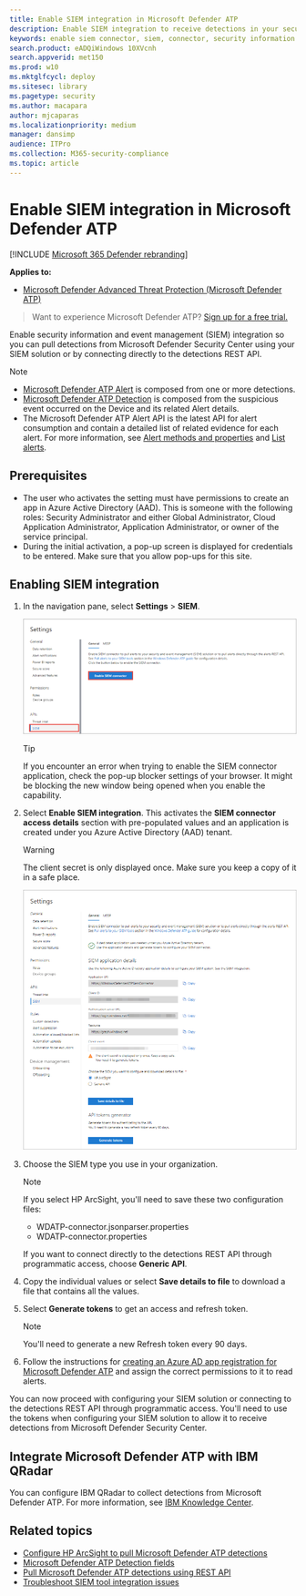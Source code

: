 ```yaml
---
title: Enable SIEM integration in Microsoft Defender ATP
description: Enable SIEM integration to receive detections in your security information and event management (SIEM) solution.
keywords: enable siem connector, siem, connector, security information and events
search.product: eADQiWindows 10XVcnh
search.appverid: met150
ms.prod: w10
ms.mktglfcycl: deploy
ms.sitesec: library
ms.pagetype: security
ms.author: macapara
author: mjcaparas
ms.localizationpriority: medium
manager: dansimp
audience: ITPro
ms.collection: M365-security-compliance 
ms.topic: article
---
```


# Enable SIEM integration in Microsoft Defender ATP

[!INCLUDE [Microsoft 365 Defender rebranding](../../includes/microsoft-defender.md)]


**Applies to:**
- [Microsoft Defender Advanced Threat Protection (Microsoft Defender ATP)](https://go.microsoft.com/fwlink/p/?linkid=2069559)


>Want to experience Microsoft Defender ATP? [Sign up for a free trial.](https://www.microsoft.com/microsoft-365/windows/microsoft-defender-atp?ocid=docs-wdatp-enablesiem-abovefoldlink) 

Enable security information and event management (SIEM) integration so you can pull detections from Microsoft Defender Security Center using your SIEM solution or by connecting directly to the detections REST API.

>[!NOTE]
>- [Microsoft Defender ATP Alert](alerts.md) is composed from one or more detections.
>- [Microsoft Defender ATP Detection](api-portal-mapping.md) is composed from the suspicious event occurred on the Device and its related Alert details.
>- The Microsoft Defender ATP Alert API is the latest API for alert consumption and contain a detailed list of related evidence for each alert. For more information, see [Alert methods and properties](alerts.md) and [List alerts](get-alerts.md).

## Prerequisites
- The user who activates the setting must have permissions to create an app in Azure Active Directory (AAD). This is someone with the following roles: Security Administrator and either Global Administrator, Cloud Application Administrator, Application Administrator, or owner of the service principal.
- During the initial activation, a pop-up screen is displayed for credentials to be entered. Make sure that you allow pop-ups for this site.

## Enabling SIEM integration 
1. In the navigation pane, select **Settings** > **SIEM**.

    ![Image of SIEM integration from Settings menu](images/enable_siem.png)

    >[!TIP]
    >If you encounter an error when trying to enable the SIEM connector application, check the pop-up blocker settings of your browser. It might be blocking the new window being opened when you enable the capability. 

2. Select **Enable SIEM integration**. This activates the **SIEM connector access details** section with pre-populated values and an application is created under you Azure Active Directory (AAD) tenant.

    > [!WARNING]
    >The client secret is only displayed once. Make sure you keep a copy of it in a safe place.<br>
     

    ![Image of SIEM integration from Settings menu](images/siem_details.png)

3. Choose the SIEM type you use in your organization.

   > [!NOTE]
   > If you select HP ArcSight, you'll need to save these two configuration files:<br>
   > - WDATP-connector.jsonparser.properties
   > - WDATP-connector.properties <br>

   If you want to connect directly to the detections REST API through programmatic access, choose **Generic API**.

4. Copy the individual values or select **Save details to file** to download a file that contains all the values.

5. Select **Generate tokens** to get an access and refresh token.
  
   > [!NOTE]
   > You'll need to generate a new Refresh token every 90 days. 

6. Follow the instructions for [creating an Azure AD app registration for Microsoft Defender ATP](https://docs.microsoft.com/windows/security/threat-protection/microsoft-defender-atp/exposed-apis-create-app-webapp) and assign the correct permissions to it to read alerts.

You can now proceed with configuring your SIEM solution or connecting to the detections REST API through programmatic access. You'll need to use the tokens when configuring your SIEM solution to allow it to receive detections from Microsoft Defender Security Center.

## Integrate Microsoft Defender ATP with IBM QRadar 
You can configure IBM QRadar to collect detections from Microsoft Defender ATP. For more information, see [IBM Knowledge Center](https://www.ibm.com/support/knowledgecenter/SS42VS_DSM/c_dsm_guide_MS_Win_Defender_ATP_overview.html?cp=SS42VS_7.3.1).

## Related topics
- [Configure HP ArcSight to pull Microsoft Defender ATP detections](configure-arcsight.md)
- [Microsoft Defender ATP Detection fields](api-portal-mapping.md)
- [Pull Microsoft Defender ATP detections using REST API](pull-alerts-using-rest-api.md)
- [Troubleshoot SIEM tool integration issues](troubleshoot-siem.md)
